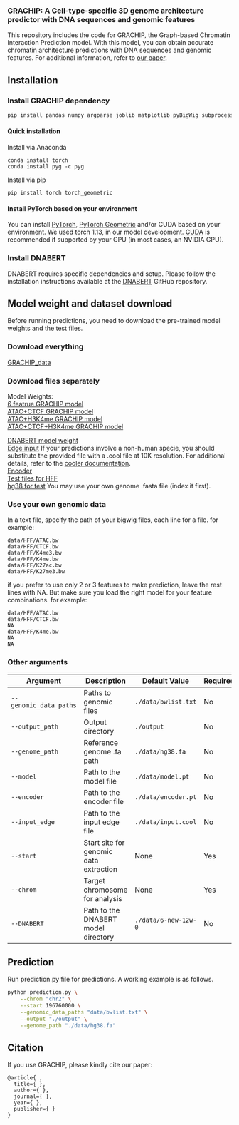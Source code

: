 ### GRACHIP: A Cell-type-specific 3D genome architecture predictor with DNA sequences and genomic features

This repository includes the code for GRACHIP, the Graph-based Chromatin Interaction Prediction model. With this model, you can obtain accurate chromatin architecture predictions with DNA sequences and genomic features. For additional information, refer to [our paper]().

## Installation

### Install GRACHIP dependency

``` bash
pip install pandas numpy argparse joblib matplotlib pyBigWig subprocess pyfaidx
```

#### Quick installation

Install via Anaconda

    conda install torch
    conda install pyg -c pyg

Install via pip

    pip install torch torch_geometric

#### Install PyTorch based on your environment

You can install [PyTorch](https://pytorch.org/), [PyTorch Geometric](https://pytorch-geometric.readthedocs.io/en/latest/install/installation.html) and/or CUDA based on your environment. We used torch 1.13, in our model development. [CUDA](https://developer.nvidia.com/cuda-12-1-0-download-archive?target_os=Linux&target_arch=x86_64&Distribution=Ubuntu&target_version=22.04&target_type=deb_local) is recommended if supported by your GPU (in most cases, an NVIDIA GPU).

### Install DNABERT

DNABERT requires specific dependencies and setup. Please follow the installation instructions available at the [DNABERT](https://github.com/jerryji1993/DNABERT?tab=readme-ov-file) GitHub repository.

## Model weight and dataset download

Before running predictions, you need to download the pre-trained model weights and the test files.

### Download everything

[GRACHIP_data](https://drive.google.com/file/d/1Tvw17uN78lYvYoxcn9jI7jYQc7tsy1Qs/view?usp=drive_link)

### Download files separately

Model Weights:\
[6 featrue GRACHIP model](https://drive.google.com/file/d/1arfUbXBbubKxNxBseJRQHTm7MDqv59Pc/view?usp=drive_link)\
[ATAC+CTCF GRACHIP model](https://drive.google.com/file/d/1PjCMITIc_wkAgBlJ-s--IC-LVTku30LU/view?usp=drive_link)\
[ATAC+H3K4me GRACHIP model](https://drive.google.com/file/d/1KoKNocbhwcwUDJQSrYbS_XcO2F13PyaH/view?usp=drive_link)\
[ATAC+CTCF+H3K4me GRACHIP model](https://drive.google.com/file/d/1mGYFSjpV1r0_fUHuzeQPLZxSIAc4EeF0/view?usp=drive_link)

[DNABERT model weight](https://drive.google.com/file/d/1BJjqb5Dl2lNMg2warsFQ0-Xvn1xxfFXC/view?usp=sharing)\
[Edge input](https://drive.google.com/file/d/1QJIcx7bzNpT5kCleLD05Rsgq0R4O2CAE/view?usp=drive_link) If your predictions involve a non-human specie, you should substitute the provided file with a .cool file at 10K resolution. For additional details, refer to the [cooler documentation](https://cooler.readthedocs.io/en/latest/index.html).\
[Encoder](https://drive.google.com/file/d/1F9u87x0UfwjmGrxG-VK_0uQ3Mo3cIIs6/view?usp=drive_link)\
[Test files for HFF](https://drive.google.com/file/d/1XtHakLFFjGC8a9WNhUXvYDPCB9E8HmaC/view?usp=drive_link)\
[hg38 for test](https://drive.google.com/file/d/1-Gc0RAmpp0zGppF9r24XEBvF1gR9WIni/view?usp=drive_link) You may use your own genome .fasta file (index it first).

### Use your own genomic data

In a text file, specify the path of your bigwig files, each line for a file. for example:

    data/HFF/ATAC.bw
    data/HFF/CTCF.bw
    data/HFF/K4me3.bw
    data/HFF/K4me.bw
    data/HFF/K27ac.bw
    data/HFF/K27me3.bw

if you prefer to use only 2 or 3 features to make prediction, leave the rest lines with NA. But make sure you load the right model for your feature combinations. for example:

    data/HFF/ATAC.bw
    data/HFF/CTCF.bw
    NA
    data/HFF/K4me.bw
    NA
    NA

### Other arguments

| Argument               | Description                            | Default Value        | Required |
|------------------------|----------------------------------------|----------------------|----------|
| `--genomic_data_paths` | Paths to genomic files                 | `./data/bwlist.txt`  | No       |
| `--output_path`        | Output directory                       | `./output`           | No       |
| `--genome_path`        | Reference genome .fa path              | `./data/hg38.fa`     | No       |
| `--model`              | Path to the model file                 | `./data/model.pt`    | No       |
| `--encoder`            | Path to the encoder file               | `./data/encoder.pt`  | No       |
| `--input_edge`         | Path to the input edge file            | `./data/input.cool`  | No       |
| `--start`              | Start site for genomic data extraction | None                 | Yes      |
| `--chrom`              | Target chromosome for analysis         | None                 | Yes      |
| `--DNABERT`            | Path to the DNABERT model directory    | `./data/6-new-12w-0` | No       |

## Prediction

Run prediction.py file for predictions. A working example is as follows.

``` bash
python prediction.py \
    --chrom "chr2" \
    --start 196760000 \
    --genomic_data_paths "data/bwlist.txt" \
    --output "./output" \
    --genome_path "./data/hg38.fa" 
```

## Citation

If you use GRACHIP, please kindly cite our paper:

    @article{ ,
      title={ },
      author={ },
      journal={ },
      year={ },
      publisher={ }
    }
